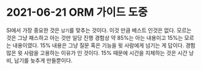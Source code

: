 # 2021-06-21 ORM 가이드 도중
SI에서 가장 중요한 것은 `납기`를 맞추는 것이다. 이것 만큼 베스트 인것은 없다.
모르는 것은 그냥 패스하고 아는 것만 일당 진행 
경험상 약 85%는 아는 내용이고 15%는 모르는 내용이였다.
15% 내용은 그냥 질문 혹은 기능을 윗 사람에게 넘기는 게 답이다. 
경험많은 윗 사람을 고용하는 이유가 인 것이다.
15% 때문에 시간을 지체하는 것은 시간 낭비, 납기를 늦추게 만들뿐이다. 